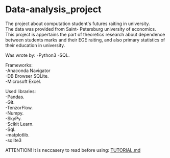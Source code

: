 # Data-analysis_project
The project about computation student's futures raiting in university.  
The data was provided from Saint- Petersburg university of economics.
This project is appertains the part of theoretics research about dependence between students marks and their EGE raiting, and also primary statistics of their education in university.  

Was wrote by: 
-Python3
-SQL.

Frameworks:  
-Anaconda Navigator  
-DB Browser SQLite.   
-Microsoft Excel.    

Used libraries:  
-Pandas.   
-Git.   
-TenzorFlow.   
-Numpy.   
-SkyPy.   
-Scikit Learn.   
-Sql.   
-matplotlib.   
-sqlite3

ATTENTION! It is neccasery to read before using: [TUTORIAL.md]

[TUTORIAL.md]:https://github.com/Kiri28/Data-analysis_project/blob/master/Docs/1_TUTORIAL.md

